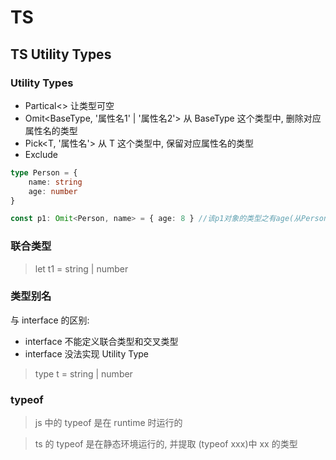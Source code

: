 # TS

## TS Utility Types

### Utility Types

- Partical<> 让类型可空
- Omit<BaseType, '属性名1' | '属性名2'> 从 BaseType 这个类型中, 删除对应属性名的类型
- Pick<T, '属性名'> 从 T 这个类型中, 保留对应属性名的类型
- Exclude

```typescript
type Person = {
	name: string
	age: number
}

const p1: Omit<Person, name> = { age: 8 } //该p1对象的类型之有age(从Person中删除name)
```

### 联合类型

> let t1 = string | number

### 类型别名

与 interface 的区别:

- interface 不能定义联合类型和交叉类型
- interface 没法实现 Utility Type

> type t = string | number

### typeof

> js 中的 typeof 是在 runtime 时运行的

> ts 的 typeof 是在静态环境运行的, 并提取 (typeof xxx)中 xx 的类型
